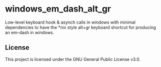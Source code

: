 # windows_em_dash_alt_gr
Low-level keyboard hook &amp; asynch calls in windows with minimal dependencies to have the *nix style alt+gr keyboard shortcut for producing an em-dash in windows.

## License
This project is licensed under the GNU General Public License v3.0.
